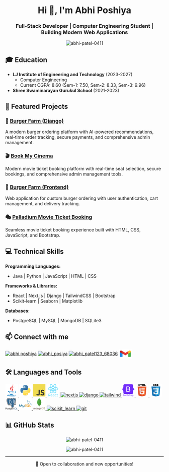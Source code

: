 <h1 align="center">Hi 👋, I'm Abhi Poshiya</h1>
<h3 align="center">Full-Stack Developer | Computer Engineering Student | Building Modern Web Applications</h3>

<p align="center">
  <img src="https://komarev.com/ghpvc/?username=abhi-patel-0411&label=Profile%20views&color=0e75b6&style=flat" alt="abhi-patel-0411" />
</p>

## 🎓 Education
- **LJ Institute of Engineering and Technology** (2023-2027)
  - Computer Engineering
  - Current CGPA: 8.60 (Sem-1: 7.50, Sem-2: 8.33, Sem-3: 9.96)
- **Shree Swaminarayan Gurukul School** (2021-2023)

## 🚀 Featured Projects

### 🍔 [Burger Farm (Django)](https://django-burger-farm.onrender.com/)
A modern burger ordering platform with AI-powered recommendations, real-time order tracking, secure payments, and comprehensive admin management.

### 🎬 [Book My Cinema](https://bookmycinema.vercel.app/)
Modern movie ticket booking platform with real-time seat selection, secure bookings, and comprehensive admin management tools.

### 🍔 [Burger Farm (Frontend)](https://burger-farm-psi.vercel.app/)
Web application for custom burger ordering with user authentication, cart management, and delivery tracking.

### 🎭 [Palladium Movie Ticket Booking](https://palladium-movie-ticket-booking.vercel.app/)
Seamless movie ticket booking experience built with HTML, CSS, JavaScript, and Bootstrap.

## 💻 Technical Skills

**Programming Languages:**
- Java | Python | JavaScript | HTML | CSS

**Frameworks & Libraries:**
- React | Next.js | Django | TailwindCSS | Bootstrap
- Scikit-learn | Seaborn | Matplotlib

**Databases:**
- PostgreSQL | MySQL | MongoDB | SQLite3

## 📫 Connect with me
<p align="left">
<a href="https://www.linkedin.com/in/abhi-poshiya-005228321" target="blank"><img align="center" src="https://raw.githubusercontent.com/rahuldkjain/github-profile-readme-generator/master/src/images/icons/Social/linked-in-alt.svg" alt="abhi poshiya" height="30" width="40" /></a>
<a href="https://instagram.com/abhi_posiya" target="blank"><img align="center" src="https://raw.githubusercontent.com/rahuldkjain/github-profile-readme-generator/master/src/images/icons/Social/instagram.svg" alt="abhi_posiya" height="30" width="40" /></a>
<a href="https://discord.gg/abhi_patel123_68036" target="blank"><img align="center" src="https://raw.githubusercontent.com/rahuldkjain/github-profile-readme-generator/master/src/images/icons/Social/discord.svg" alt="abhi_patel123_68036" height="30" width="40" /></a>
<a href="mailto:abhiposhiya0104@gmail.com" target="blank"><img align="center" src="https://raw.githubusercontent.com/rahuldkjain/github-profile-readme-generator/master/src/images/icons/Social/gmail.svg" alt="email" height="30" width="40" /></a>
</p>

## 🛠️ Languages and Tools
<p align="left">
<a href="https://www.java.com" target="_blank" rel="noreferrer"> <img src="https://raw.githubusercontent.com/devicons/devicon/master/icons/java/java-original.svg" alt="java" width="40" height="40"/> </a>
<a href="https://www.python.org" target="_blank" rel="noreferrer"> <img src="https://raw.githubusercontent.com/devicons/devicon/master/icons/python/python-original.svg" alt="python" width="40" height="40"/> </a>
<a href="https://developer.mozilla.org/en-US/docs/Web/JavaScript" target="_blank" rel="noreferrer"> <img src="https://raw.githubusercontent.com/devicons/devicon/master/icons/javascript/javascript-original.svg" alt="javascript" width="40" height="40"/> </a>
<a href="https://reactjs.org/" target="_blank" rel="noreferrer"> <img src="https://raw.githubusercontent.com/devicons/devicon/master/icons/react/react-original-wordmark.svg" alt="react" width="40" height="40"/> </a>
<a href="https://nextjs.org/" target="_blank" rel="noreferrer"> <img src="https://cdn.worldvectorlogo.com/logos/nextjs-2.svg" alt="nextjs" width="40" height="40"/> </a>
<a href="https://www.djangoproject.com/" target="_blank" rel="noreferrer"> <img src="https://cdn.worldvectorlogo.com/logos/django.svg" alt="django" width="40" height="40"/> </a>
<a href="https://tailwindcss.com/" target="_blank" rel="noreferrer"> <img src="https://www.vectorlogo.zone/logos/tailwindcss/tailwindcss-icon.svg" alt="tailwind" width="40" height="40"/> </a>
<a href="https://getbootstrap.com" target="_blank" rel="noreferrer"> <img src="https://raw.githubusercontent.com/devicons/devicon/master/icons/bootstrap/bootstrap-plain-wordmark.svg" alt="bootstrap" width="40" height="40"/> </a>
<a href="https://www.w3.org/html/" target="_blank" rel="noreferrer"> <img src="https://raw.githubusercontent.com/devicons/devicon/master/icons/html5/html5-original-wordmark.svg" alt="html5" width="40" height="40"/> </a>
<a href="https://www.w3schools.com/css/" target="_blank" rel="noreferrer"> <img src="https://raw.githubusercontent.com/devicons/devicon/master/icons/css3/css3-original-wordmark.svg" alt="css3" width="40" height="40"/> </a>
<a href="https://www.postgresql.org" target="_blank" rel="noreferrer"> <img src="https://raw.githubusercontent.com/devicons/devicon/master/icons/postgresql/postgresql-original-wordmark.svg" alt="postgresql" width="40" height="40"/> </a>
<a href="https://www.mysql.com/" target="_blank" rel="noreferrer"> <img src="https://raw.githubusercontent.com/devicons/devicon/master/icons/mysql/mysql-original-wordmark.svg" alt="mysql" width="40" height="40"/> </a>
<a href="https://www.mongodb.com/" target="_blank" rel="noreferrer"> <img src="https://raw.githubusercontent.com/devicons/devicon/master/icons/mongodb/mongodb-original-wordmark.svg" alt="mongodb" width="40" height="40"/> </a>
<a href="https://scikit-learn.org/" target="_blank" rel="noreferrer"> <img src="https://upload.wikimedia.org/wikipedia/commons/0/05/Scikit_learn_logo_small.svg" alt="scikit_learn" width="40" height="40"/> </a>
<a href="https://git-scm.com/" target="_blank" rel="noreferrer"> <img src="https://www.vectorlogo.zone/logos/git-scm/git-scm-icon.svg" alt="git" width="40" height="40"/> </a>
</p>

## 📊 GitHub Stats
<p align="center">
  <img src="https://github-readme-stats.vercel.app/api?username=abhi-patel-0411&show_icons=true&locale=en&theme=radical" alt="abhi-patel-0411" />
</p>

<p align="center">
  <img src="https://github-readme-streak-stats.herokuapp.com/?user=abhi-patel-0411&theme=radical" alt="abhi-patel-0411" />
</p>

---
<p align="center">💼 Open to collaboration and new opportunities!</p>